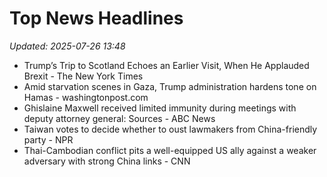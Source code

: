 # Top News Headlines

_Updated: 2025-07-26 13:48_

- Trump’s Trip to Scotland Echoes an Earlier Visit, When He Applauded Brexit - The New York Times
- Amid starvation scenes in Gaza, Trump administration hardens tone on Hamas - washingtonpost.com
- Ghislaine Maxwell received limited immunity during meetings with deputy attorney general: Sources - ABC News
- Taiwan votes to decide whether to oust lawmakers from China-friendly party - NPR
- Thai-Cambodian conflict pits a well-equipped US ally against a weaker adversary with strong China links - CNN